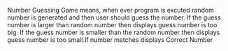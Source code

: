Number Guessing Game means, when ever program is excuted random number is generated and then user should guess the number. If the guess number is larger than random number then  displays guess number is too big. If the guess number is smaller than the random number then  displays guess number is too small.If number matches displays Correct Number
